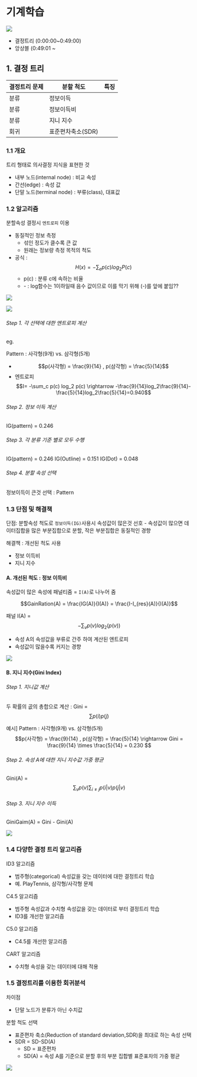 # 기계학습 

![](http://i.imgur.com/zIHT4N4.png)
- 결정트리 (0:00:00~0:49:00)
- 앙상블 (0:49:01 ~

## 1. 결정 트리 

|결정트리 문제 | 분할 척도 | 특징|
|-|-|-|
|분류|정보이득||
|분류|정보이득비||
|분류|지니 지수 ||
|회귀|표준편차축소(SDR)||

### 1.1 개요
트리 형태로 의사결정 지식을 표현한 것
- 내부 노드(internal node) : 비교 속성
- 간선(edge) : 속성 값
- 단말 노드(terminal node) : 부류(class), 대표값

### 1.2 알고리즘 

분할속성 결정시 `엔트로피` 이용 
- 동질적인 정보 측정 
    - 섞인 정도가 클수록 큰 값 
    - 원래는 정보량 측정 목적의 척도 
- 공식 : $$H(x) = - \sum_e p(c)log_2 P(c)$$
    - p(c) : 분류 c에 속하는 비율 
    - \- : log함수는 1이하일때 음수 값이므로 이를 막기 위해 (-)를 앞에 붙임??

![](http://i.imgur.com/1KqYn82.png)


![](http://i.imgur.com/YpWA8cL.png)

###### Step 1. 각 선택에 대한 엔트로피 계산
eg. 

Pattern : 사각형(9개) vs. 삼각형(5개)
- $$p(사각형) = \frac{9}{14} , p(삼각형) = \frac{5}{14}$$ 
- 엔트로피 $$I= -\sum_c p(c) log_2 p(c) \rightarrow -\frac{9}{14}log_2\frac{9}{14}-\frac{5}{14}log_2\frac{5}{14}=0.940$$

###### Step 2. 정보 이득 계산 

IG(pattern) = 0.246

###### Step 3. 각 분류 기준 별로 모두 수행 

IG(pattern) = 0.246
IG(Outline) = 0.151
IG(Dot) = 0.048

###### Step 4. 분할 속성 선택 

정보이득이 큰것 선택 : Pattern
 
### 1.3 단점 및 해결책 
단점: 분할속성 척도로 `정보이득(IG)`사용시 속성값이 많은것 선호 
    - 속성값이 많으면 데이터집합을 많은 부분집합으로 분할, 작은 부분집합은 동질적인 경향

해결책 : 개선된 척도 사용 
- 정보 이득비
- 지니 지수 

#### A. 개선된 척도 : 정보 이득비 
속성값이 많은 속성에 패널티줌 = `I(A)`로 나누어 줌 

$$GainRation(A) = \frac{IG(A)}{I(A)} = \frac{I-I_{res}(A)}{I(A)}$$

패널 I(A) = $$-\sum_v p(v)log_2(p(v))$$
- 속성 A의 속성값을 부류로 간주 하여 계산된 엔트로피
- 속성값이 많을수록 커지는 경향 

![](http://i.imgur.com/TGfBsZ4.png)

#### B. 지니 지수(Gini Index)

###### Step 1. 지니값 계산 
두 확률의 곲의 총합으로 계산 : Gini = $$\sum p(i)p(j)$$

예시] Pattern : 사각형(9개) vs. 삼각형(5개)
$$p(사각형) = \frac{9}{14} , p(삼각형) = \frac{5}{14} \rightarrow Gini = \frac{9}{14} \times \frac{5}{14} = 0.230 $$ 

###### Step 2. 속성 A에 대한 지니 지수값 가중 평균 
Gini(A) = $$\sum_v p(v) \sum_{i \neq j}p(i|v)p(j|v)$$

###### Step 3. 지니 지수 이득

GiniGaim(A) = Gini - Gini(A)

![](http://i.imgur.com/1q6JuDB.png)

### 1.4 다양한 결정 트리 알고리즘 
ID3 알고리즘
- 범주형(categorical) 속성값을 갖는 데이터에 대한 결정트리 학습
- 예. PlayTennis, 삼각형/사각형 문제

C4.5 알고리즘
- 범주형 속성값과 수치형 속성값을 갖는 데이터로 부터 결정트리 학습
- ID3를 개선한 알고리즘

C5.0 알고리즘
- C4.5를 개선한 알고리즘

CART 알고리즘
- 수치형 속성을 갖는 데이터에 대해 적용


### 1.5 결정트리를 이용한 회귀분석
차이점 
- 단말 노드가 분류가 아닌 수치값

분할 척도 선택 
- 표준편차 축소(Reduction of standard deviation,SDR)을 최대로 하는 속성 선택 
- SDR = SD-SD(A)
    - SD = 표준편차
    - SD(A) = 속성 A를 기준으로 분할 후의 부분 집합별 표준표차의 가중 평균
    
![](http://i.imgur.com/byvMwpy.png)

